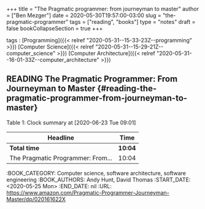 +++
title = "The Pragmatic programmer: from journeyman to master"
author = ["Ben Mezger"]
date = 2020-05-30T19:57:00-03:00
slug = "the-pragmatic-programmer"
tags = ["reading", "books"]
type = "notes"
draft = false
bookCollapseSection = true
+++

tags
: [Programming]({{< relref "2020-05-31--15-33-23Z--programming" >}}) [Computer Science]({{< relref "2020-05-31--15-29-21Z--computer_science" >}}) [Computer Architecture]({{< relref "2020-05-31--16-01-33Z--computer_architecture" >}})

## READING The Pragmatic Programmer: From Journeyman to Master {#reading-the-pragmatic-programmer-from-journeyman-to-master}

<div class="table-caption">
  <span class="table-number">Table 1</span>:
  Clock summary at <span class="timestamp-wrapper"><span class="timestamp">[2020-06-23 Tue 09:01]</span></span>
</div>

| Headline                          | Time      |
| --------------------------------- | --------- |
| **Total time**                    | **10:04** |
| The Pragmatic Programmer: From... | 10:04     |

:BOOK_CATEGORY: Computer science, software architecture, software engineering
:BOOK_AUTHORS: Andy Hunt, David Thomas
:START_DATE: <span class="timestamp-wrapper"><span class="timestamp">&lt;2020-05-25 Mon&gt;</span></span>
:END_DATE: nil
:URL: <https://www.amazon.com/Pragmatic-Programmer-Journeyman-Master/dp/020161622X>
